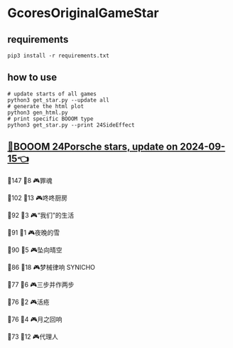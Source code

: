 # GcoresOriginalGameStar

## requirements
```
pip3 install -r requirements.txt
```

## how to use
```
# update starts of all games
python3 get_star.py --update all
# generate the html plot
python3 gen_html.py
# print specific BOOOM type
python3 get_star.py --print 24SideEffect
```

## [🔗BOOOM 24Porsche stars, update on 2024-09-15👈](https://raw.githack.com/sichaozhang1112/GcoresOriginalGameStar/main/html/24Porsche.html) 
🌟147 👥8   🎮罪魂                 

🌟102 👥13  🎮咚咚厨房               

🌟92  👥3   🎮“我们”的生活            

🌟91  👥1   🎮夜晚的雪               

🌟90  👥5   🎮坠向晴空               

🌟86  👥18  🎮梦械律响 SYNICHO       

🌟77  👥6   🎮三步并作两步             

🌟76  👥2   🎮活疮                 

🌟76  👥4   🎮月之回响               

🌟73  👥12  🎮代理人                


